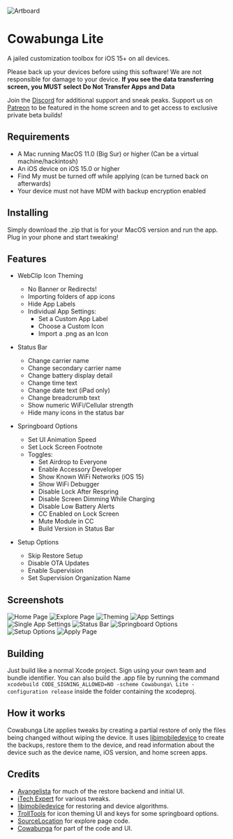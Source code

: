 ![Artboard](https://github.com/leminlimez/CowabungaLite/blob/14df17c1086d9a21fae29aacdeba12fb608338b4/Cowabunga%20Lite/Assets.xcassets/AppIcon.appiconset/icon_128x128.png)
# Cowabunga Lite
A jailed customization toolbox for iOS 15+ on all devices.

Please back up your devices before using this software! We are not responsible for damage to your device. **If you see the data transferring screen, you __MUST__ select Do Not Transfer Apps and Data**

Join the [Discord](https://discord.gg/Cowabunga) for additional support and sneak peaks.
Support us on [Patreon](https://patreon.com/Cowabunga_iOS) to be featured in the home screen and to get access to exclusive private beta builds!

## Requirements
- A Mac running MacOS 11.0 (Big Sur) or higher (Can be a virtual machine/hackintosh)
- An iOS device on iOS 15.0 or higher
- Find My must be turned off while applying (can be turned back on afterwards)
- Your device must not have MDM with backup encryption enabled

## Installing
Simply download the .zip that is for your MacOS version and run the app. Plug in your phone and start tweaking!

## Features
- WebClip Icon Theming
    - No Banner or Redirects!
    - Importing folders of app icons
    - Hide App Labels
    - Individual App Settings:
        - Set a Custom App Label
        - Choose a Custom Icon
        - Import a .png as an Icon

- Status Bar
    - Change carrier name
    - Change secondary carrier name
    - Change battery display detail
    - Change time text
    - Change date text (iPad only)
    - Change breadcrumb text
    - Show numeric WiFi/Cellular strength
    - Hide many icons in the status bar

- Springboard Options
    - Set UI Animation Speed
    - Set Lock Screen Footnote
    - Toggles:
        - Set Airdrop to Everyone
        - Enable Accessory Developer
        - Show Known WiFi Networks (iOS 15)
        - Show WiFi Debugger
        - Disable Lock After Respring
        - Disable Screen Dimming While Charging
        - Disable Low Battery Alerts
        - CC Enabled on Lock Screen
        - Mute Module in CC
        - Build Version in Status Bar

- Setup Options
    - Skip Restore Setup
    - Disable OTA Updates
    - Enable Supervision
    - Set Supervision Organization Name

## Screenshots
<picture>
  <source media="(prefers-color-scheme: dark)" srcset="https://github.com/Avangelista/CowabungaLite/blob/main/Images/Dark/Home.png">
  <source media="(prefers-color-scheme: light)" srcset="https://github.com/Avangelista/CowabungaLite/blob/main/Images/Light/Home.png">
  <img alt="Home Page" src="https://github.com/Avangelista/CowabungaLite/blob/main/Images/Dark/Home.png">
</picture>
<picture>
  <source media="(prefers-color-scheme: dark)" srcset="https://github.com/Avangelista/CowabungaLite/blob/main/Images/Dark/Explore.png">
  <source media="(prefers-color-scheme: light)" srcset="https://github.com/Avangelista/CowabungaLite/blob/main/Images/Light/Explore.png">
  <img alt="Explore Page" src="https://github.com/Avangelista/CowabungaLite/blob/main/Images/Dark/Explore.png">
</picture>
<picture>
  <source media="(prefers-color-scheme: dark)" srcset="https://github.com/Avangelista/CowabungaLite/blob/main/Images/Dark/Theming.png">
  <source media="(prefers-color-scheme: light)" srcset="https://github.com/Avangelista/CowabungaLite/blob/main/Images/Light/Theming.png">
  <img alt="Theming" src="https://github.com/Avangelista/CowabungaLite/blob/main/Images/Dark/Theming.png">
</picture>
<picture>
  <source media="(prefers-color-scheme: dark)" srcset="https://github.com/Avangelista/CowabungaLite/blob/main/Images/Dark/AppSettings.png">
  <source media="(prefers-color-scheme: light)" srcset="https://github.com/Avangelista/CowabungaLite/blob/main/Images/Light/AppSettings.png">
  <img alt="App Settings" src="https://github.com/Avangelista/CowabungaLite/blob/main/Images/Dark/AppSettings.png">
</picture>
<picture>
  <source media="(prefers-color-scheme: dark)" srcset="https://github.com/Avangelista/CowabungaLite/blob/main/Images/Dark/SingleApp.png">
  <source media="(prefers-color-scheme: light)" srcset="https://github.com/Avangelista/CowabungaLite/blob/main/Images/Light/SingleApp.png">
  <img alt="Single App Settings" src="https://github.com/Avangelista/CowabungaLite/blob/main/Images/Dark/SingleApp.png">
</picture>
<picture>
  <source media="(prefers-color-scheme: dark)" srcset="https://github.com/Avangelista/CowabungaLite/blob/main/Images/Dark/StatusBar.png">
  <source media="(prefers-color-scheme: light)" srcset="https://github.com/Avangelista/CowabungaLite/blob/main/Images/Light/StatusBar.png">
  <img alt="Status Bar" src="https://github.com/Avangelista/CowabungaLite/blob/main/Images/Dark/StatusBar.png">
</picture>
<picture>
  <source media="(prefers-color-scheme: dark)" srcset="https://github.com/Avangelista/CowabungaLite/blob/main/Images/Dark/SpringboardOptions.png">
  <source media="(prefers-color-scheme: light)" srcset="https://github.com/Avangelista/CowabungaLite/blob/main/Images/Light/SpringboardOptions.png">
  <img alt="Springboard Options" src="https://github.com/Avangelista/CowabungaLite/blob/main/Images/Dark/SpringboardOptions.png">
</picture>
<picture>
  <source media="(prefers-color-scheme: dark)" srcset="https://github.com/Avangelista/CowabungaLite/blob/main/Images/Dark/SetupOptions.png">
  <source media="(prefers-color-scheme: light)" srcset="https://github.com/Avangelista/CowabungaLite/blob/main/Images/Light/SetupOptions.png">
  <img alt="Setup Options" src="https://github.com/Avangelista/CowabungaLite/blob/main/Images/Dark/SetupOptions.png">
</picture>
<picture>
  <source media="(prefers-color-scheme: dark)" srcset="https://github.com/Avangelista/CowabungaLite/blob/main/Images/Dark/Apply.png">
  <source media="(prefers-color-scheme: light)" srcset="https://github.com/Avangelista/CowabungaLite/blob/main/Images/Light/Apply.png">
  <img alt="Apply Page" src="https://github.com/Avangelista/CowabungaLite/blob/main/Images/Dark/Apply.png">
</picture>

## Building
Just build like a normal Xcode project. Sign using your own team and bundle identifier. You can also build the .app file by running the command `xcodebuild CODE_SIGNING_ALLOWED=NO -scheme Cowabunga\ Lite -configuration release` inside the folder containing the xcodeproj.

## How it works
Cowabunga Lite applies tweaks by creating a partial restore of only the files being changed without wiping the device. It uses [libimobiledevice](https://libimobiledevice.org) to create the backups, restore them to the device, and read information about the device such as the device name, iOS version, and home screen apps.

## Credits
- [Avangelista](https://github.com/Avangelista) for much of the restore backend and initial UI.
- [iTech Expert](https://twitter.com/iTechExpert21) for various tweaks.
- [libimobiledevice](https://libimobiledevice.org) for restoring and device algorithms.
- [TrollTools](https://github.com/sourcelocation/TrollTools) for icon theming UI and keys for some springboard options.
- [SourceLocation](https://github.com/sourcelocation) for explore page code.
- [Cowabunga](https://github.com/leminlimez/Cowabunga) for part of the code and UI.
